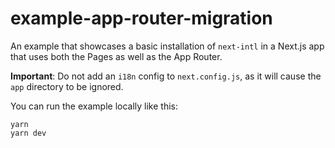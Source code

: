 # example-app-router-migration

An example that showcases a basic installation of `next-intl` in a Next.js app that uses both the Pages as well as the App Router.

**Important**: Do not add an `i18n` config to `next.config.js`, as it will cause the `app` directory to be ignored.

You can run the example locally like this:

```
yarn
yarn dev
```
